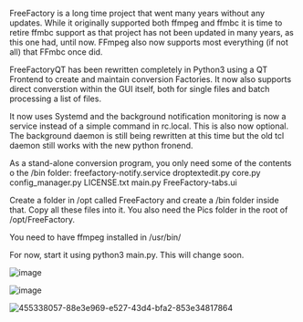 FreeFactory is a long time project that went many years without any updates. While it originally supported both ffmpeg and ffmbc it is time to retire ffmbc support as that project has not been updated in many years, as this one had, until now. FFmpeg also now supports most everything (if not all) that FFmbc once did.

FreeFactoryQT has been rewritten completely in Python3 using a QT Frontend to create and maintain conversion Factories. It now also supports direct converstion within the GUI itself, both for single files and batch processing a list of files.

It now uses Systemd and the background notification monitoring is now a service instead of a simple command in rc.local. This is also now optional. The background daemon is still being rewritten at this time but the old tcl daemon still works with the new python fronend.

As a stand-alone conversion program, you only need some of the contents o the /bin folder:
freefactory-notify.service
droptextedit.py
core.py
config_manager.py
LICENSE.txt
main.py
FreeFactory-tabs.ui

Create a folder in /opt called FreeFactory and create a /bin folder inside that. Copy all these files into it. You also need the Pics folder in the root of /opt/FreeFactory.

You need to have ffmpeg installed in /usr/bin/

For now, start it using python3 main.py. This will change soon.

![image](https://github.com/user-attachments/assets/d3b490a0-f5b9-47ec-930c-caa274dfe101)

![image](https://github.com/user-attachments/assets/a1866f6b-c9ac-4064-bb48-d623b3cf3474)

![455338057-88e3e969-e527-43d4-bfa2-853e34817864](https://github.com/user-attachments/assets/f53171b2-3698-4b90-9612-33b637fba7b6)

